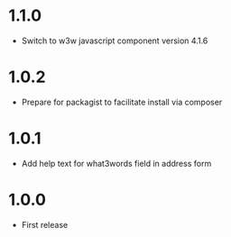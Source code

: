 # 1.1.0
* Switch to w3w javascript component version 4.1.6 

# 1.0.2
* Prepare for packagist to facilitate install via composer

# 1.0.1
* Add help text for what3words field in address form

# 1.0.0
* First release
